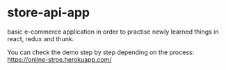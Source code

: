 # store-api-app
basic e-commerce application in order to practise newly learned things in react, redux and thunk.

You can check the demo step by step depending on the process: https://online-stroe.herokuapp.com/
